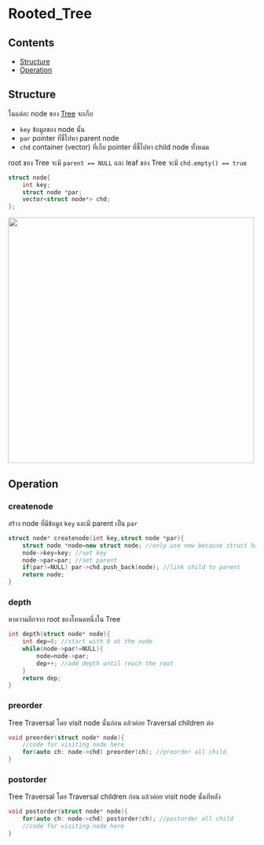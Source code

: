 # Rooted_Tree
## Contents
* [Structure](https://github.com/Mingyuanz1111/Algorithm-and-Data-Structure/tree/main/Files/Tree/Rooted_Tree#structure)
* [Operation](https://github.com/Mingyuanz1111/Algorithm-and-Data-Structure/tree/main/Files/Tree/Rooted_Tree#operation)

## Structure

ในแต่ละ node ของ [Tree](https://github.com/Mingyuanz1111/Algorithm-and-Data-Structure/tree/main/Files/Tree) จะเก็บ
* `key` ข้อมูลของ node นั้น
* `par` pointer ที่ชี้ไปหา parent node 
* `chd` container (vector) ที่เก็บ pointer ที่ชี้ไปหา child node ทั้งหมด

root ของ Tree จะมี `parent == NULL` และ leaf ของ Tree จะมี `chd.empty() == true`

```c++
struct node{
    int key;
    struct node *par;
    vector<struct node*> chd;
};
```

<img src="https://github.com/Mingyuanz1111/Algorithm-and-Data-Structure/assets/174484621/ca783d69-aacc-4067-86b9-2b271b26a752" width="500">

## Operation

### createnode
สร้าง node ที่มีข้อมูล `key` และมี parent เป็น `par`
```c++
struct node* createnode(int key,struct node *par){
    struct node *node=new struct node; //only use new because struct has stl container
    node->key=key; //set key
    node->par=par; //set parent
    if(par!=NULL) par->chd.push_back(node); //link child to parent
    return node;
}
```

### depth
หาความลึกจาก root ของโหนดหนึ่งใน Tree
```c++
int depth(struct node* node){
    int dep=0; //start with 0 at the node
    while(node->par!=NULL){
        node=node->par;
        dep++; //add depth until reach the root
    }
    return dep;
}
```

### preorder
Tree Traversal โดย visit node นั้นก่อน แล้วค่อย Traversal children ต่อ
```c++
void preorder(struct node* node){
    //code for visiting node here
    for(auto ch: node->chd) preorder(ch); //preorder all child
}
```

### postorder
Tree Traversal โดย Traversal children ก่อน แล้วค่อย visit node นั้นทีหลัง
```c++
void postorder(struct node* node){
    for(auto ch: node->chd) postorder(ch); //postorder all child
    //code for visiting node here
}
```

